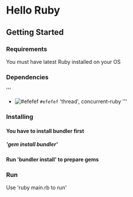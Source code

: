 # Hello Ruby

## Getting Started

### Requirements

You must have latest Ruby installed on your OS

### Dependencies
'''
- ![#efefef](nokogiri=+) `#efefef`
'thread',
concurrent-ruby
'''

### Installing

#### You have to install bundler first
##### 'gem install bundler'
#### Run 'bundler install' to prepare gems

### Run
Use 'ruby main.rb to run'
